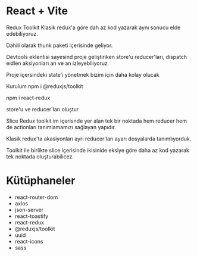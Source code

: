 # React + Vite
Redux Toolkit
Klasik redux'a göre dah az kod yazarak aynı sonucu elde edebiliyoruz.

Dahili olarak thunk paketi içerisinde geliyor.

Devtools eklentisi sayesind proje geliştiriken store'u reducer'ları, dispatch eidlen aksiyonları an ve an izleyebiliyoruz

Proje içersindeki state'i yönetmek bizim için daha kolay olucak

Kurulum
npm i @reduxjs/toolkit

npm i react-redux

store'u ve reducer'ları oluştur

Slice
Redux toolkit im içerisnde yer alan tek bir noktada hem reducer hem de actionları tanımlamamızı sağlayan yapıdır.

Klasik redux'ta akasiyonları ayrı reducer'ları ayarı dosyalarda tanımlıyorduk.

Toolkit ile birlikte slice içerisinde ikisinide eksiye göre daha az kod yazarak tek noktada oluşturabilicez.

# Kütüphaneler 
- react-router-dom 
- axios
- json-server
- react-toastify
- react-redux
- @reduxjs/toolkit
- uuid
- react-icons
- sass 
